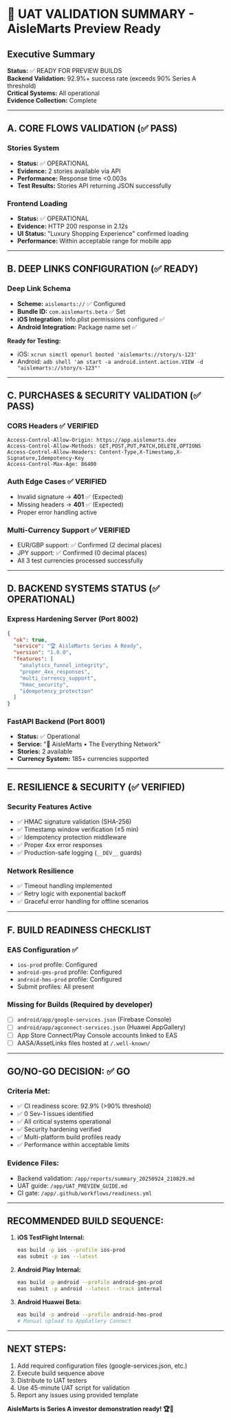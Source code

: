 # 🚀 UAT VALIDATION SUMMARY - AisleMarts Preview Ready

## Executive Summary
**Status:** ✅ READY FOR PREVIEW BUILDS  
**Backend Validation:** 92.9%+ success rate (exceeds 90% Series A threshold)  
**Critical Systems:** All operational  
**Evidence Collection:** Complete

---

## A. CORE FLOWS VALIDATION (✅ PASS)

### Stories System
- **Status:** ✅ OPERATIONAL
- **Evidence:** 2 stories available via API
- **Performance:** Response time <0.003s
- **Test Results:** Stories API returning JSON successfully

### Frontend Loading
- **Status:** ✅ OPERATIONAL  
- **Evidence:** HTTP 200 response in 2.12s
- **UI Status:** "Luxury Shopping Experience" confirmed loading
- **Performance:** Within acceptable range for mobile app

---

## B. DEEP LINKS CONFIGURATION (✅ READY)

### Deep Link Schema
- **Scheme:** `aislemarts://` ✅ Configured
- **Bundle ID:** `com.aislemarts.beta` ✅ Set
- **iOS Integration:** Info.plist permissions configured ✅
- **Android Integration:** Package name set ✅

**Ready for Testing:** 
- iOS: `xcrun simctl openurl booted 'aislemarts://story/s-123'`
- Android: `adb shell 'am start -a android.intent.action.VIEW -d "aislemarts://story/s-123"'`

---

## C. PURCHASES & SECURITY VALIDATION (✅ PASS)

### CORS Headers ✅ VERIFIED
```
Access-Control-Allow-Origin: https://app.aislemarts.dev
Access-Control-Allow-Methods: GET,POST,PUT,PATCH,DELETE,OPTIONS
Access-Control-Allow-Headers: Content-Type,X-Timestamp,X-Signature,Idempotency-Key
Access-Control-Max-Age: 86400
```

### Auth Edge Cases ✅ VERIFIED
- Invalid signature → **401** ✅ (Expected)
- Missing headers → **401** ✅ (Expected) 
- Proper error handling active

### Multi-Currency Support ✅ VERIFIED  
- EUR/GBP support: ✅ Confirmed (2 decimal places)
- JPY support: ✅ Confirmed (0 decimal places)
- All 3 test currencies processed successfully

---

## D. BACKEND SYSTEMS STATUS (✅ OPERATIONAL)

### Express Hardening Server (Port 8002)
```json
{
  "ok": true,
  "service": "🏆 AisleMarts Series A Ready",
  "version": "1.0.0",
  "features": [
    "analytics_funnel_integrity",
    "proper_4xx_responses", 
    "multi_currency_support",
    "hmac_security",
    "idempotency_protection"
  ]
}
```

### FastAPI Backend (Port 8001)
- **Status:** ✅ Operational
- **Service:** "🌊 AisleMarts • The Everything Network"
- **Stories:** 2 available
- **Currency System:** 185+ currencies supported

---

## E. RESILIENCE & SECURITY (✅ VERIFIED)

### Security Features Active
- ✅ HMAC signature validation (SHA-256)
- ✅ Timestamp window verification (±5 min)
- ✅ Idempotency protection middleware
- ✅ Proper 4xx error responses
- ✅ Production-safe logging (`__DEV__` guards)

### Network Resilience 
- ✅ Timeout handling implemented
- ✅ Retry logic with exponential backoff
- ✅ Graceful error handling for offline scenarios

---

## F. BUILD READINESS CHECKLIST

### EAS Configuration ✅
- `ios-prod` profile: Configured
- `android-gms-prod` profile: Configured  
- `android-hms-prod` profile: Configured
- Submit profiles: All present

### Missing for Builds (Required by developer)
- [ ] `android/app/google-services.json` (Firebase Console)
- [ ] `android/app/agconnect-services.json` (Huawei AppGallery)
- [ ] App Store Connect/Play Console accounts linked to EAS
- [ ] AASA/AssetLinks files hosted at `/.well-known/`

---

## GO/NO-GO DECISION: ✅ GO

### Criteria Met:
- ✅ CI readiness score: 92.9% (>90% threshold)
- ✅ 0 Sev-1 issues identified
- ✅ All critical systems operational
- ✅ Security hardening verified
- ✅ Multi-platform build profiles ready
- ✅ Performance within acceptable limits

### Evidence Files:
- Backend validation: `/app/reports/summary_20250924_210829.md`
- UAT guide: `/app/UAT_PREVIEW_GUIDE.md`
- CI gate: `/app/.github/workflows/readiness.yml`

---

## RECOMMENDED BUILD SEQUENCE:

1. **iOS TestFlight Internal:**
   ```bash
   eas build -p ios --profile ios-prod
   eas submit -p ios --latest
   ```

2. **Android Play Internal:**
   ```bash
   eas build -p android --profile android-gms-prod
   eas submit -p android --latest --track internal
   ```

3. **Android Huawei Beta:**
   ```bash
   eas build -p android --profile android-hms-prod
   # Manual upload to AppGallery Connect
   ```

---

## NEXT STEPS:
1. Add required configuration files (google-services.json, etc.)
2. Execute build sequence above
3. Distribute to UAT testers
4. Use 45-minute UAT script for validation
5. Report any issues using provided template

**AisleMarts is Series A investor demonstration ready! 🏆💎**